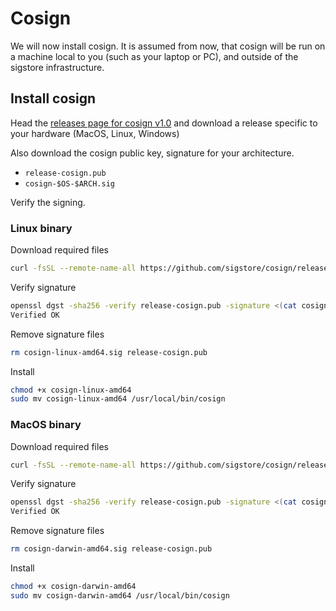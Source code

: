 # Cosign

We will now install cosign. It is assumed from now, that cosign will
be run on a machine local to you (such as your laptop or PC), and outside of the sigstore infrastructure.

## Install cosign

Head the [releases page for cosign v1.0](https://github.com/sigstore/cosign/releases/tag/v1.2.1)
and download a release specific to your hardware (MacOS, Linux, Windows)

Also download the cosign public key, signature for your architecture.

* `release-cosign.pub`
* `cosign-$OS-$ARCH.sig`

Verify the signing.

### Linux binary

Download required files

```bash
curl -fsSL --remote-name-all https://github.com/sigstore/cosign/releases/download/v1.2.1/{cosign-linux-amd64,release-cosign.pub,cosign-linux-amd64.sig}
```

Verify signature

```bash
openssl dgst -sha256 -verify release-cosign.pub -signature <(cat cosign-linux-amd64.sig | base64 -d) cosign-linux-amd64
Verified OK
```

Remove signature files

```bash
rm cosign-linux-amd64.sig release-cosign.pub
```

Install

```bash
chmod +x cosign-linux-amd64
sudo mv cosign-linux-amd64 /usr/local/bin/cosign
```

### MacOS binary

Download required files

```bash
curl -fsSL --remote-name-all https://github.com/sigstore/cosign/releases/download/v1.2.1/{cosign-darwin-amd64,release-cosign.pub,cosign-darwin-amd64.sig}
```

Verify signature

```bash
openssl dgst -sha256 -verify release-cosign.pub -signature <(cat cosign-darwin-amd64.sig | base64 -D) cosign-darwin-amd64
Verified OK
```

Remove signature files

```bash
rm cosign-darwin-amd64.sig release-cosign.pub
```

Install

```bash
chmod +x cosign-darwin-amd64
sudo mv cosign-darwin-amd64 /usr/local/bin/cosign
```
